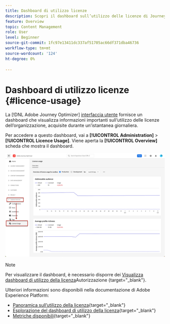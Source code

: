 ```yaml
---
title: Dashboard di utilizzo licenze
description: Scopri il dashboard sull’utilizzo delle licenze di Journey Optimizer
feature: Overview
topic: Content Management
role: User
level: Beginner
source-git-commit: 1fc97e13411dc337af51705ac66df371dba46736
workflow-type: tm+mt
source-wordcount: '124'
ht-degree: 0%

---
```


# Dashboard di utilizzo licenze {#licence-usage}

La [!DNL Adobe Journey Optimizer] [interfaccia utente](../start/user-interface.md) fornisce un dashboard che visualizza informazioni importanti sull’utilizzo delle licenze dell’organizzazione, acquisite durante un’istantanea giornaliera.

Per accedere a questo dashboard, vai a **[!UICONTROL Administration]** > **[!UICONTROL Licence Usage]**. Viene aperta la **[!UICONTROL Overview]** scheda che mostra il dashboard.

![](assets/licence-usage-dashboard.png)

>[!NOTE]
>
>Per visualizzare il dashboard, è necessario disporre dei [Visualizza dashboard di utilizzo della licenza](https://experienceleague.adobe.com/docs/experience-platform/dashboards/permissions.html?lang=en#available-permissions)Autorizzazione {target=&quot;_blank&quot;}.

Ulteriori informazioni sono disponibili nella documentazione di Adobe Experience Platform:

* [Panoramica sull’utilizzo della licenza](https://experienceleague.adobe.com/docs/experience-platform/dashboards/guides/license-usage.html){target=&quot;_blank&quot;}
* [Esplorazione del dashboard di utilizzo della licenza](https://experienceleague.adobe.com/docs/experience-platform/dashboards/guides/license-usage.html#exploring-the-license-usage-dashboard){target=&quot;_blank&quot;}
* [Metriche disponibili](https://experienceleague.adobe.com/docs/experience-platform/dashboards/guides/license-usage.html#available-metrics){target=&quot;_blank&quot;}
